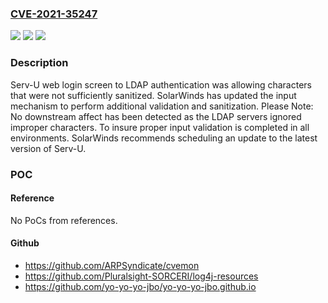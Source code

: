 ### [CVE-2021-35247](https://cve.mitre.org/cgi-bin/cvename.cgi?name=CVE-2021-35247)
![](https://img.shields.io/static/v1?label=Product&message=Serv-U&color=blue)
![](https://img.shields.io/static/v1?label=Version&message=15.2.5%20and%20previous%20versions%20%3C%2015.3%20&color=brighgreen)
![](https://img.shields.io/static/v1?label=Vulnerability&message=CWE-20%20Improper%20Input%20Validation&color=brighgreen)

### Description

Serv-U web login screen to LDAP authentication was allowing characters that were not sufficiently sanitized. SolarWinds has updated the input mechanism to perform additional validation and sanitization. Please Note: No downstream affect has been detected as the LDAP servers ignored improper characters. To insure proper input validation is completed in all environments. SolarWinds recommends scheduling an update to the latest version of Serv-U.

### POC

#### Reference
No PoCs from references.

#### Github
- https://github.com/ARPSyndicate/cvemon
- https://github.com/Pluralsight-SORCERI/log4j-resources
- https://github.com/yo-yo-yo-jbo/yo-yo-yo-jbo.github.io


